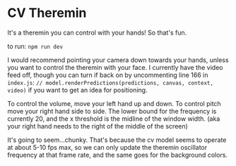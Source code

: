 # CV Theremin

It's a theremin you can control with your hands! So that's fun.

to run:
`npm run dev`

I would recommend pointing your camera down towards your hands, unless you want to control the theremin with your face. I currently have the video feed off, though you can turn if back on by uncommenting line 166 in `index.js`: `// model.renderPredictions(predictions, canvas, context, video)` if you want to get an idea for positioning.

To control the volume, move your left hand up and down. To control pitch move your right hand side to side. The lower bound for the frequency is currently 20, and the x threshold is the midline of the window width. (aka your right hand needs to the right of the middle of the screen)

It's going to seem...chunky. That's because the cv model seems to operate at about 5-10 fps max, so we can only update the theremin oscillator frequency at that frame rate, and the same goes for the background colors.
